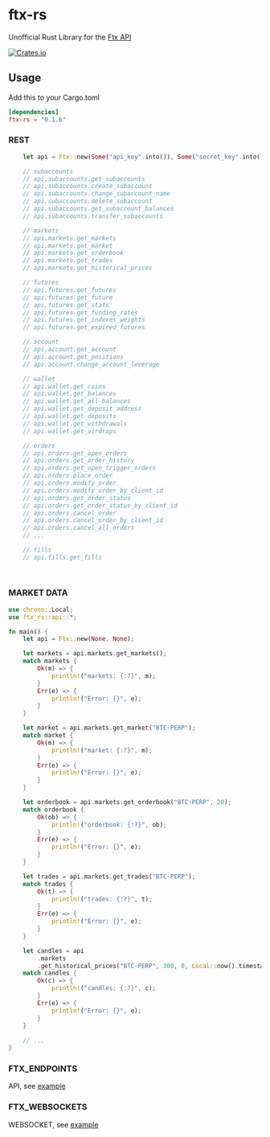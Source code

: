 # ftx-rs

Unofficial Rust Library for the [Ftx API](https://docs.ftx.com/#overview)

<a href="https://crates.io/crates/ftx-rs" rel="nofollow noopener noreferrer"><img src="https://img.shields.io/crates/v/ftx-rs" alt="Crates.io"></a>

## Usage

Add this to your Cargo.toml

```toml
[dependencies]
ftx-rs = "0.1.6"
```

### REST
```rust
    let api = Ftx::new(Some("api_key".into()), Some("secret_key".into());

    // subaccounts
    // api.subaccounts.get_subaccounts
    // api.subaccounts.create_subaccount
    // api.subaccounts.change_subaccount_name
    // api.subaccounts.delete_subaccount
    // api.subaccounts.get_subaccount_balances
    // api.subaccounts.transfer_subaccounts

    // markets
    // api.markets.get_markets
    // api.markets.get_market
    // api.markets.get_orderbook
    // api.markets.get_trades
    // api.markets.get_historical_prices

    // futures
    // api.futures.get_futures
    // api.futures.get_future
    // api.futures.get_stats
    // api.futures.get_funding_rates
    // api.futures.get_indexes_weights
    // api.futures.get_expired_futures

    // account
    // api.account.get_account
    // api.account.get_positions
    // api.account.change_account_leverage

    // wallet
    // api.wallet.get_coins
    // api.wallet.get_balances
    // api.wallet.get_all_balances
    // api.wallet.get_deposit_address
    // api.wallet.get_deposits
    // api.wallet.get_withdrawals
    // api.wallet.get_airdrops

    // orders
    // api.orders.get_open_orders
    // api.orders.get_order_history
    // api.orders.get_open_trigger_orders
    // api.orders.place_order
    // api.orders.modify_order
    // api.orders.modify_order_by_client_id
    // api.orders.get_order_status
    // api.orders.get_order_status_by_client_id
    // api.orders.cancel_order
    // api.orders.cancel_order_by_client_id
    // api.orders.cancel_all_orders
    // ...

    // fills
    // api.fills.get_fills
        
        
```

### MARKET DATA

```rust
use chrono::Local;
use ftx_rs::api::*;

fn main() {
    let api = Ftx::new(None, None);

    let markets = api.markets.get_markets();
    match markets {
        Ok(m) => {
            println!("markets: {:?}", m);
        }
        Err(e) => {
            println!("Error: {}", e);
        }
    }

    let market = api.markets.get_market("BTC-PERP");
    match market {
        Ok(m) => {
            println!("market: {:?}", m);
        }
        Err(e) => {
            println!("Error: {}", e);
        }
    }

    let orderbook = api.markets.get_orderbook("BTC-PERP", 20);
    match orderbook {
        Ok(ob) => {
            println!("orderbook: {:?}", ob);
        }
        Err(e) => {
            println!("Error: {}", e);
        }
    }

    let trades = api.markets.get_trades("BTC-PERP");
    match trades {
        Ok(t) => {
            println!("trades: {:?}", t);
        }
        Err(e) => {
            println!("Error: {}", e);
        }
    }

    let candles = api
        .markets
        .get_historical_prices("BTC-PERP", 300, 0, Local::now().timestamp());
    match candles {
        Ok(c) => {
            println!("candles: {:?}", c);
        }
        Err(e) => {
            println!("Error: {}", e);
        }
    }
    
    // ...
}
```

### FTX_ENDPOINTS
API, see [example](https://github.com/matrix-tang/ftx-rs/blob/main/examples/ftx_endpoints.rs)

### FTX_WEBSOCKETS
WEBSOCKET, see [example](https://github.com/matrix-tang/ftx-rs/blob/main/examples/ftx_websockets.rs)